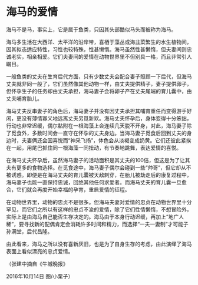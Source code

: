 # 海马的爱情

海马不是马，事实上，它是属于鱼类，只因其头部酷似马头而被称为海马。 

海马多生活在大西洋、太平洋的沿岸带，喜栖于藻丛或海韭菜繁生的水生植物间，因其拟态适应特性，习性也较特殊，性甚懒惰。海马虽然性甚懒惰，但夫妻间则忠诚老实，相亲相爱。它们夫妻间的爱情在动物世界里不但别具一格，而且非常引人瞩目。 

一般鱼类的丈夫在生育后代方面，只有少数丈夫会配合妻子照顾一下后代，但海马丈夫就非同一般了，它们虽然像其他动物一样，由丈夫提供精子，妻子提供卵子，但怀孕生子的任务却由丈夫承担，海马妻子会将卵子产在丈夫尾端的育儿囊中，由丈夫哺育胎儿。 

海马丈夫反串妻子的角色后，海马妻子并没有因丈夫承担其哺育重任而变得游手好闲，更没有薄情寡义地远离丈夫另觅新欢。海马丈夫怀孕后，身体变得十分笨拙，行动也非常迟缓，偶尔黏附在一根海藻上会连续几天脱不开身，对此，海马妻子除了觅食外，多数时间会一直守在怀孕的丈夫身边。当海马妻子觅食后回到丈夫的身边时，夫妻俩还会因喜悦而“神采飞扬”，体色会从淡褐变成奶黄。它们还彼此紧挨在一起，用尾巴抓住同一根海藻一同扭动，有节奏地跳舞，表达爱情的喜悦。 

在海马丈夫怀孕后，虽然海马妻子的活动面积是其丈夫的100倍，但这是为了让其夫有更多的食物选择。在觅食途中，海马妻子偶尔会碰到一些“帅哥”，但它却从不被诱惑。即便是在海马丈夫的育儿囊被天敌刺穿，在胎儿被劫走后的康复过程中，海马妻子也能一直保持忠诚，回绝其他任何求爱者。而海马丈夫的育儿囊一旦愈合，它们就会再度开始幸福的孕育，重启爱情的征程。 

在动物世界里，动物的忠贞不是很多。但海马夫妻对爱情的忠贞在动物世界里十分罕见，而它们之所以有这样的忠贞不渝的爱情，除了它们性情懒惰，不想冒险外，实际上是由海马自己能否生存决定的。海马由于本身行动迟缓，再加上“地广人稀”，要寻找新的配偶肯定会消耗许多时间和精力，而选择“一夫一妻制”才可能子孙满堂，后代昌隆。 

由此看来，海马之所以没有喜新厌旧，也是为了自身生存的考虑，由此演绎了海马表面上看似漂亮的忠贞爱情。 

（张建中摘自《牛城晚报》 

2016年10月14日 图/小栗子）
